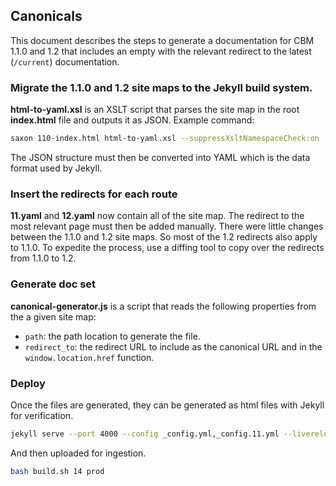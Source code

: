 ## Canonicals

This document describes the steps to generate a documentation for CBM 1.1.0 and 1.2 that includes an empty with the relevant redirect to the latest (`/current`) documentation.

### Migrate the 1.1.0 and 1.2 site maps to the Jekyll build system.

**html-to-yaml.xsl** is an XSLT script that parses the site map in the root **index.html** file and outputs it as JSON. Example command:

```bash
saxon 110-index.html html-to-yaml.xsl --suppressXsltNamespaceCheck:on
```

The JSON structure must then be converted into YAML which is the data format used by Jekyll.

### Insert the redirects for each route

**11.yaml** and **12.yaml** now contain all of the site map. The redirect to the most relevant page must then be added manually. There were little changes between the 1.1.0 and 1.2 site maps. So most of the 1.2 redirects also apply to 1.1.0. To expedite the process, use a diffing tool to copy over the redirects from 1.1.0 to 1.2.

### Generate doc set

**canonical-generator.js** is a script that reads the following properties from the a given site map:

- `path`: the path location to generate the file.
- `redirect_to`: the redirect URL to include as the canonical URL and in the `window.location.href` function.

### Deploy

Once the files are generated, they can be generated as html files with Jekyll for verification.

```bash
jekyll serve --port 4000 --config _config.yml,_config.11.yml --livereload --destination tmp
```

And then uploaded for ingestion.

```bash
bash build.sh 14 prod
```